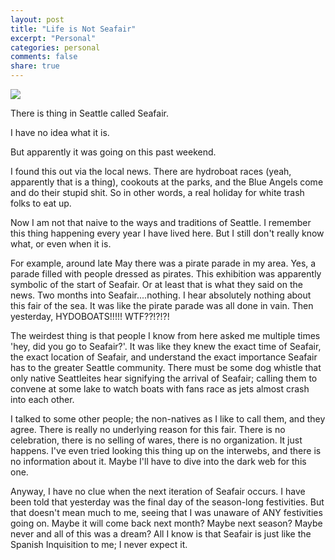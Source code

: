 ```yaml
---
layout: post
title: "Life is Not Seafair"
excerpt: "Personal"
categories: personal
comments: false
share: true
---
```



![](https://www.seattlepipeline.com/wp-content/uploads/2014/07/10384756_10152692277844311_6677077492479851294_n.jpg)


There is thing in Seattle called Seafair. 


I have no idea what it is.



But apparently it was going on this past weekend.



I found this out via the local news. There are hydroboat races (yeah, apparently that is a thing), cookouts at the parks, and the Blue Angels come and do their stupid shit. So in other words, a real holiday for white trash folks to eat up.



Now I am not that naive to the ways and traditions of Seattle. I remember this thing happening every year I have lived here. But I still don't really know what, or even when it is.



For example, around late May there was a pirate parade in my area. Yes, a parade filled with people dressed as pirates. This exhibition was apparently symbolic of the start of Seafair. Or at least that is what they said on the news. Two months into Seafair....nothing. I hear absolutely nothing about this fair of the sea. It was like the pirate parade was all done in vain. Then yesterday, HYDOBOATS!!!!! WTF??!?!?!





The weirdest thing is that people I know from here asked me multiple times 'hey, did you go to Seafair?'. It was like they knew the exact time of Seafair, the exact location of Seafair, and understand the exact importance Seafair has to the greater Seattle community. There must be some dog whistle that only native Seattleites hear signifying the arrival of Seafair; calling them to convene at some lake to watch boats with fans race as jets almost crash into each other. 

I talked to some other people; the non-natives as I like to call them, and they agree. There is really no underlying reason for this fair. There is no celebration, there is no selling of wares, there is no organization. It just happens. I've even tried looking this thing up on the interwebs, and there is no information about it. Maybe I'll have to dive into the dark web for this one.

Anyway, I have no clue when the next iteration of Seafair occurs. I have been told that yesterday was the final day of the season-long festivities. But that doesn't mean much to me, seeing that I was unaware of ANY festivities going on. Maybe it will come back next month? Maybe next season? Maybe never and all of this was a dream? All I know is that Seafair is just like the Spanish Inquisition to me; I never expect it. 















